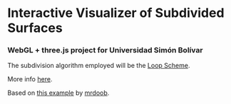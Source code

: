 Interactive Visualizer of Subdivided Surfaces
========

### WebGL + three.js project for Universidad Simón Bolívar ###

The subdivision algorithm employed will be the [Loop Scheme](http://www.holmes3d.net/graphics/subdivision/).

More info [here](http://esaulgd.files.wordpress.com/2013/03/ci5321em13p03.pdf).

Based on [this example](https://github.com/mrdoob/three.js/blob/master/examples/webgl_geometry_subdivision.html) by [mrdoob](https://github.com/mrdoob).
